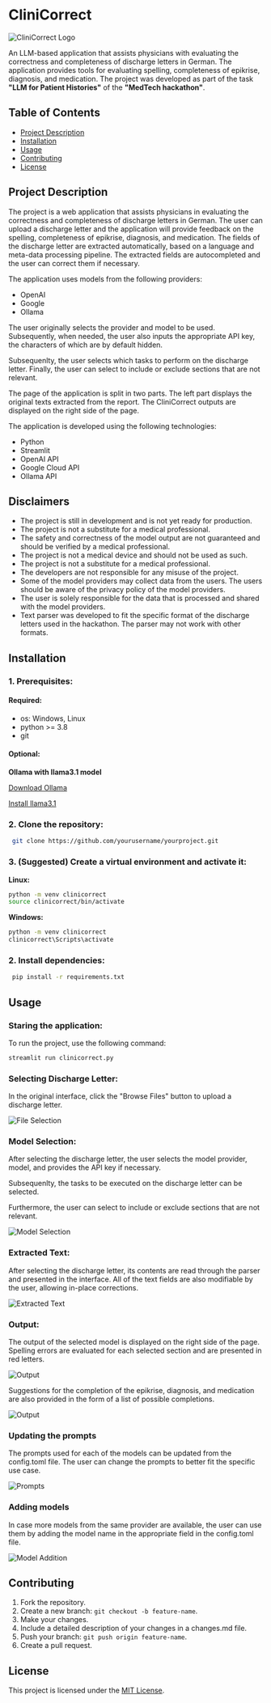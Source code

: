 # CliniCorrect
![CliniCorrect Logo](./resources/OurLOGO.jpeg)

An LLM-based application that assists physicians with evaluating the correctness and completeness of discharge letters in German. 
The application provides tools for evaluating spelling, completeness of epikrise, diagnosis, and medication. 
The project was developed as part of the task **"LLM for Patient Histories"** of the **"MedTech hackathon"**.


## Table of Contents
- [Project Description](#project-description)
- [Installation](#installation)
- [Usage](#usage)
- [Contributing](#contributing)
- [License](#license)

## Project Description
The project is a web application that assists physicians in evaluating the correctness and completeness of discharge letters in German. 
The user can upload a discharge letter and the application will provide feedback on the spelling, completeness of epikrise, diagnosis, and medication.
The fields of the discharge letter are extracted automatically, based on a language
and meta-data processing pipeline. The extracted fields are autocompleted and the user can correct them if necessary.

The application uses models from the following providers:
- OpenAI
- Google
- Ollama

The user originally selects the provider and model to be used. Subsequently, when 
needed, the user also inputs the appropriate API key, the characters of which are
by default hidden.

Subsequenlty, the user selects which tasks to perform on the discharge letter. 
Finally, the user can select to include or exclude sections that are not relevant.

The page of the application is split in two parts. The left part displays the 
original texts extracted from the report. 
The CliniCorrect outputs are displayed on the right side of the page.

The application is developed using the following technologies:
- Python
- Streamlit
- OpenAI API
- Google Cloud API
- Ollama API

## Disclaimers
- The project is still in development and is not yet ready for production.
- The project is not a substitute for a medical professional.
- The safety and correctness of the model output are not guaranteed and should be verified by a medical professional.
- The project is not a medical device and should not be used as such.
- The project is not a substitute for a medical professional.
- The developers are not responsible for any misuse of the project.
- Some of the model providers may collect data from the users. The users should be aware of the privacy policy of the model providers.
- The user is solely responsible for the data that is processed and shared with the model providers.
- Text parser was developed to fit the specific format of the discharge letters used in the hackathon. The parser may not work with other formats.

## Installation
### 1. Prerequisites:
#### Required:
- os: Windows, Linux
- python >= 3.8
- git

#### Optional:

**Ollama with llama3.1 model**

[Download Ollama](https://ollama.com/) 

[Install llama3.1](https://ollama.com/llama3.1/)


### 2. Clone the repository:
```bash
 git clone https://github.com/yourusername/yourproject.git
```
### 3. (Suggested) Create a virtual environment and activate it:

**Linux:**
```bash
python -m venv clinicorrect
source clinicorrect/bin/activate
```

**Windows:**
```bash
python -m venv clinicorrect
clinicorrect\Scripts\activate
```

### 2. Install dependencies:
```bash
 pip install -r requirements.txt
 ```

 ## Usage
### Staring the application:
To run the project, use the following command:
```bash
streamlit run clinicorrect.py
```

### Selecting Discharge Letter:
In the original interface, click the "Browse Files" button to upload a discharge letter.

![File Selection](resources/usage-examples/file-selection.png)

### Model Selection:
After selecting the discharge letter, the user selects the model provider, model, and provides the API key if necessary.

Subsequenlty, the tasks to be executed on the discharge letter can be selected.

Furthermore, the user can select to include or exclude sections that are not relevant.

![Model Selection](resources/usage-examples/model-selection.png)


### Extracted Text:
After selecting the discharge letter, its contents are read through the parser and presented in the interface.
All of the text fields are also modifiable by the user, allowing in-place corrections.

![Extracted Text](resources/usage-examples/extracted-text.png)


### Output:

The output of the selected model is displayed on the right side of the page.
Spelling errors are evaluated for each selected section and are presented in red letters.

![Output](resources/usage-examples/spelling-output.png)

Suggestions for the completion of the epikrise, diagnosis, and medication are also provided in the form of a list of possible completions.

![Output](resources/usage-examples/completion-output.png)

### Updating the prompts
The prompts used for each of the models can be updated from the config.toml file. The user can change the prompts to better fit the specific use case.

![Prompts](resources/usage-examples/prompt-update.png)

### Adding models
In case more models from the same provider are available, the user can use them by adding the model name in the appropriate field in the config.toml file.

![Model Addition](resources/usage-examples/model-update.png)

## Contributing
1. Fork the repository.
2. Create a new branch: `git checkout -b feature-name`.
3. Make your changes.
4. Include a detailed description of your changes in a changes.md file.
5. Push your branch: `git push origin feature-name`.
6. Create a pull request.

## License
This project is licensed under the [MIT License](LICENSE).

